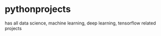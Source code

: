 # pythonprojects
has all data science, machine learning, deep learning, tensorflow related projects 
